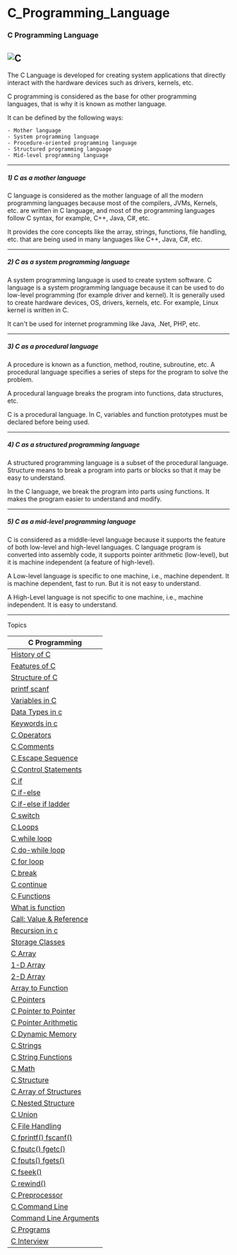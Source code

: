 # C_Programming_Language


### C Programming Language

![C](https://png.icons8.com/color/1600/c-programming)
--------

The C Language is developed for creating system applications that directly interact with the hardware devices such as drivers, kernels, etc.

C programming is considered as the base for other programming languages, that is why it is known as mother language.

It can be defined by the following ways:

    - Mother language
    - System programming language
    - Procedure-oriented programming language
    - Structured programming language
    - Mid-level programming language

------

##### 1) C as a mother language

C language is considered as the mother language of all the modern programming languages because most of the compilers, JVMs, Kernels, etc. are written in C language, and most of the programming languages follow C syntax, for example, C++, Java, C#, etc.

It provides the core concepts like the array, strings, functions, file handling, etc. that are being used in many languages like C++, Java, C#, etc.

-------

##### 2) C as a system programming language

A system programming language is used to create system software. C language is a system programming language because it can be used to do low-level programming (for example driver and kernel). It is generally used to create hardware devices, OS, drivers, kernels, etc. For example, Linux kernel is written in C.

It can't be used for internet programming like Java, .Net, PHP, etc.

----------

##### 3) C as a procedural language

A procedure is known as a function, method, routine, subroutine, etc. A procedural language specifies a series of steps for the program to solve the problem.

A procedural language breaks the program into functions, data structures, etc.

C is a procedural language. In C, variables and function prototypes must be declared before being used.

--------------

##### 4) C as a structured programming language

A structured programming language is a subset of the procedural language. Structure means to break a program into parts or blocks so that it may be easy to understand.

In the C language, we break the program into parts using functions. It makes the program easier to understand and modify.

-------------

##### 5) C as a mid-level programming language

C is considered as a middle-level language because it supports the feature of both low-level and high-level languages. C language program is converted into assembly code, it supports pointer arithmetic (low-level), but it is machine independent (a feature of high-level).

A Low-level language is specific to one machine, i.e., machine dependent. It is machine dependent, fast to run. But it is not easy to understand.

A High-Level language is not specific to one machine, i.e., machine independent. It is easy to understand.

-----------

Topics


| C Programming| 
|----------|
|[History of C](https://github.com/connectaman/C_Programming_Language/blob/master/HistoryOfC.md)|
|[Features of C](https://github.com/connectaman/C_Programming_Language/blob/master/FeaturesOfC.md)|
|[Structure of C](https://github.com/connectaman/C_Programming_Language/blob/master/StructureOfC.md)|
|[printf scanf](https://github.com/connectaman/C_Programming_Language/tree/master/printf%26scanf)|
|[Variables in C](https://github.com/connectaman/C_Programming_Language/blob/master/VariableInC/Variable.md)|
|[Data Types in c](https://github.com/connectaman/C_Programming_Language/blob/master/DataType/DataTypeInC.md)|
|[Keywords in c](https://github.com/connectaman/C_Programming_Language/blob/master/DataType/KeyWords.md)|
|[C Operators](https://github.com/connectaman/C_Programming_Language/tree/master/Operators)|
|[C Comments]()|
|[C Escape Sequence]()|
|[C Control Statements](https://github.com/connectaman/C_Programming_Language/tree/master/ControlStatement)|
|[C if](https://github.com/connectaman/C_Programming_Language/tree/master/ControlStatement/SimpleIF)|
|[C if-else](https://github.com/connectaman/C_Programming_Language/tree/master/ControlStatement/If-Else)|
|[C if-else if ladder](https://github.com/connectaman/C_Programming_Language/tree/master/ControlStatement/IfElseLadder)|
|[C switch](https://github.com/connectaman/C_Programming_Language/tree/master/ControlStatement/Switch)|
|[C Loops](https://github.com/connectaman/C_Programming_Language/blob/master/Loops/Loops.md)|
|[C while loop](https://github.com/connectaman/C_Programming_Language/tree/master/Loops/While)|
|[C do-while loop](https://github.com/connectaman/C_Programming_Language/tree/master/Loops/Do-While)|
|[C for loop](https://github.com/connectaman/C_Programming_Language/tree/master/Loops/forloop)|
|[C break](https://github.com/connectaman/C_Programming_Language/tree/master/Loops/Break)|
|[C continue](https://github.com/connectaman/C_Programming_Language/tree/master/Loops/Continue)|
|[C Functions](https://github.com/connectaman/C_Programming_Language/tree/master/Functions)|
|[What is function](https://github.com/connectaman/C_Programming_Language/blob/master/Functions/Functions.md)|
|[Call: Value & Reference](https://github.com/connectaman/C_Programming_Language/tree/master/Functions/Call_By_Ref_Value)|
|[Recursion in c](https://github.com/connectaman/C_Programming_Language/tree/master/Functions/Recursion)|
|[Storage Classes](https://github.com/connectaman/C_Programming_Language/tree/master/Functions/StorageClass)|
|[C Array](https://github.com/connectaman/C_Programming_Language/tree/master/Array)|
|[1-D Array](https://github.com/connectaman/C_Programming_Language/tree/master/Array/1-D%20Array)|
|[2-D Array](https://github.com/connectaman/C_Programming_Language/tree/master/Array/2-D%20Array)|
|[Array to Function](https://github.com/connectaman/C_Programming_Language/tree/master/Array/ArrayToFunction)|
|[C Pointers](https://github.com/connectaman/C_Programming_Language/tree/master/Pointers)|
|[C Pointer to Pointer](https://github.com/connectaman/C_Programming_Language/blob/master/Pointers/PointerToPointer.c)|
|[C Pointer Arithmetic](https://github.com/connectaman/C_Programming_Language/tree/master/Pointers/PointersArithmetic)|
|[C Dynamic Memory](https://github.com/connectaman/C_Programming_Language/tree/master/Dynamic%20Memory%20Allocation)|
|[C Strings](https://github.com/connectaman/C_Programming_Language/blob/master/Strings/String.md)|
|[C String Functions](https://github.com/connectaman/C_Programming_Language/tree/master/Strings)|
|[C Math](https://github.com/connectaman/C_Programming_Language/blob/master/Math%20Functions/Math.md)|
|[C Structure](https://github.com/connectaman/C_Programming_Language/blob/master/Structure%20and%20Unions/Structure/Structure.md)|
|[C Array of Structures](https://github.com/connectaman/C_Programming_Language/blob/master/Structure%20and%20Unions/Structure/ArrayOfStructure.md)|
|[C Nested Structure](https://github.com/connectaman/C_Programming_Language/blob/master/Structure%20and%20Unions/Structure/NestedStructure.md)|
|[C Union](https://github.com/connectaman/C_Programming_Language/tree/master/Structure%20and%20Unions/Unions)|
|[C File Handling](https://github.com/connectaman/C_Programming_Language/tree/master/File%20Handling)|
|[C fprintf() fscanf()](https://github.com/connectaman/C_Programming_Language/blob/master/File%20Handling/fprintf%20and%20fscanf.md)|
|[C fputc() fgetc()](https://github.com/connectaman/C_Programming_Language/blob/master/File%20Handling/putc%20and%20getc.md)|
|[C fputs() fgets()]()|
|[C fseek()]()|
|[C rewind()]()|
|[C Preprocessor]()|
|[C Command Line]()|
|[Command Line Arguments]()|
|[C Programs](https://github.com/connectaman/C_Programming_Language/tree/master/Programs)|
|[C Interview]()|

